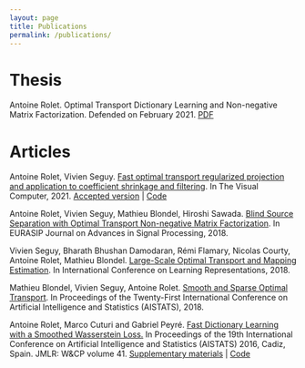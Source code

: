 ```yaml
---
layout: page
title: Publications
permalink: /publications/
---
```

<div class="home">


<h1 class="page-heading">Thesis</h1>
<p>Antoine Rolet. Optimal Transport Dictionary Learning and Non-negative Matrix Factorization. Defended on February 2021. <a href="{{ site.baseurl }}/res/pdf/thesis.pdf">PDF</a></p>

<h1 class="page-heading">Articles</h1>

<p>
Antoine Rolet, Vivien Seguy. <a href="https://link.springer.com/article/10.1007/s00371-020-02029-7">Fast optimal transport regularized projection and application
 to coefficient shrinkage and filtering</a>. In The Visual Computer, 2021.  <a href="{{ site.baseurl }}/res/pdf/ot_sparse_projection.pdf">Accepted version</a> | <a href="https://github.com/arolet/ot-sparse-projection">Code</a>
</p>

<p>
Antoine Rolet, Vivien Seguy, Mathieu Blondel, Hiroshi Sawada. <a href="https://rdcu.be/6hg5">Blind Source Separation with Optimal Transport Non-negative Matrix Factorization</a>. In EURASIP Journal on Advances in Signal Processing, 2018.
</p>

<p>
Vivien Seguy, Bharath Bhushan Damodaran, Rémi Flamary, Nicolas Courty, Antoine Rolet, Mathieu Blondel. <a href="https://arxiv.org/abs/1711.02283">Large-Scale Optimal Transport and Mapping Estimation</a>. In International Conference on Learning Representations, 2018.
</p>

<p>
Mathieu Blondel, Vivien Seguy, Antoine Rolet. <a href="https://arxiv.org/abs/1710.06276">Smooth and Sparse Optimal Transport</a>. In Proceedings of the Twenty-First International Conference on Artificial Intelligence and Statistics (AISTATS), 2018.
</p>

<p>
Antoine Rolet, Marco Cuturi and Gabriel Peyré. <a href="{{ site.baseurl }}/res/pdf/Wasserstein_dictionary_learning.pdf">Fast Dictionary Learning with a Smoothed Wasserstein Loss.</a> In Proceedings of the 19th International Conference on Artificial Intelligence and Statistics (AISTATS) 2016, Cadiz, Spain. JMLR: W&CP volume 41. <a href="{{ site.baseurl }}/res/pdf/Supplementary_Wasserstein_dictionary_learning.pdf">Supplementary materials</a> | <a href="https://arolet.github.io/wasserstein-dictionary-learning"> Code</a>
</p>
        
</div>
